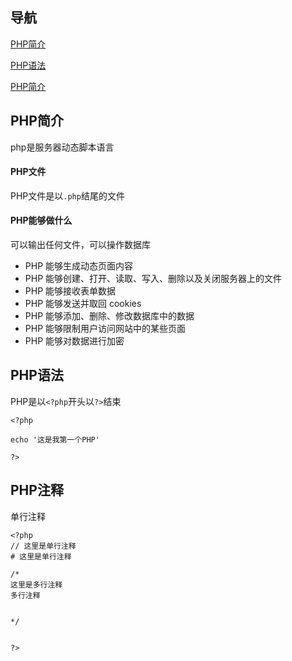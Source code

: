 导航
--
[PHP简介](https://github.com/xiaqijian/xia-blog/edit/master/public/php/php%E7%AE%80%E4%BB%8B_1.md#PHP简介)

[PHP语法](#PHP语法)

[PHP简介](#PHP注释)



PHP简介
--
php是服务器动态脚本语言

#### PHP文件
PHP文件是以`.php`结尾的文件

#### PHP能够做什么
可以输出任何文件，可以操作数据库
- PHP 能够生成动态页面内容
- PHP 能够创建、打开、读取、写入、删除以及关闭服务器上的文件
- PHP 能够接收表单数据
- PHP 能够发送并取回 cookies
- PHP 能够添加、删除、修改数据库中的数据
- PHP 能够限制用户访问网站中的某些页面
- PHP 能够对数据进行加密



PHP语法
--

PHP是以`<?php`开头以`?>`结束
```
<?php

echo '这是我第一个PHP'

?>
```
PHP注释
--
单行注释
```
<?php
// 这里是单行注释
# 这里是单行注释

/*
这里是多行注释
多行注释


*/


?>
```
